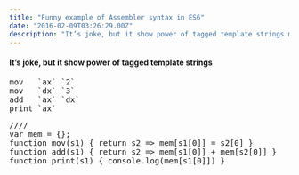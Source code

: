 ```yaml
---
title: "Funny example of Assembler syntax in ES6"
date: "2016-02-09T03:26:29.00Z"
description: "It’s joke, but it show power of tagged template strings mov   `ax` `2` mov   `dx` `3` add   `ax` `dx` print `ax`  //// var mem ="
---
```


<!--kg-card-begin: html--><h4>It’s joke, but it show power of tagged template strings</h4>
<pre>mov   `ax` `2`<br>mov   `dx` `3`<br>add   `ax` `dx`<br>print `ax`</pre>
<pre>////<br>var mem = {};<br>function mov(s1) { return s2 =&gt; mem[s1[0]] = s2[0] }<br>function add(s1) { return s2 =&gt; mem[s1[0]] + mem[s2[0]] }<br>function print(s1) { console.log(mem[s1[0]]) }</pre>
<!--kg-card-end: html-->

